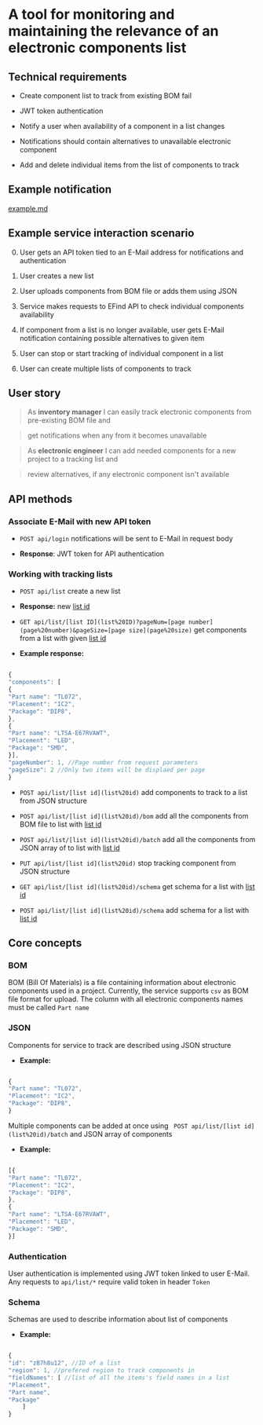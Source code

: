 # A tool for monitoring and maintaining the relevance of an electronic components list



## Technical requirements 


- Create component list to track from existing BOM fail

- JWT token authentication 

- Notify a user when availability of a component in a list changes

- Notifications should contain alternatives to unavailable electronic component

- Add and delete individual items from the list of components to track 


## Example notification


[example.md](example.md)


## Example service interaction scenario


0. User gets an API token tied to an E-Mail address for notifications and authentication

1. User creates a new list

2. User uploads components from BOM file or adds them using JSON

3. Service makes requests to EFind API to check individual components availability

4. If component from a list is no longer available, user gets E-Mail notification containing possible alternatives to given item 

5. User can stop or start tracking of individual component in a list

6. User can create multiple lists of components to track


## User story


>As **inventory manager** I can easily track electronic components from pre-existing BOM file and 

>get notifications when any from it becomes unavailable



>As **electronic engineer** I can add needed components for a new project to a tracking list and 

>review alternatives, if any electronic component isn't available


## API methods



### Associate E-Mail with new API token


- ` POST api/login ` notifications will be sent to E-Mail in request body

- **Response**: JWT token for API authentication


### Working with tracking lists 


- ` POST api/list ` create a new list

- **Response:** new [list id](list%20id)

- ` GET api/list/[list ID](list%20ID)?pageNum=[page number](page%20number)&pageSize=[page size](page%20size) ` get components from a list with given [list id](list%20id)    

- **Example response:** 

```javascript

{
"components": [
{
"Part name": "TL072",
"Placement": "IC2", 
"Package": "DIP8",
},
{
"Part name": "LTSA-E67RVAWT",
"Placement": "LED",
"Package": "SMD",
}],
"pageNumber": 1, //Page number from request parameters
"pageSize": 2 //Only two items will be displaed per page
}

```

- ` POST api/list/[list id](list%20id) ` add components to track to a list from JSON structure

- ` POST api/list/[list id](list%20id)/bom ` add all the components from BOM file to list with [list id](list%20id)

- ` POST api/list/[list id](list%20id)/batch ` add all the components from JSON array of to list with [list id](list%20id)

- ` PUT api/list/[list id](list%20id) ` stop tracking component from JSON structure

- ` GET api/list/[list id](list%20id)/schema ` get schema for a list with [list id](list%20id)

- ` POST api/list/[list id](list%20id)/schema ` add schema for a list with [list id](list%20id)

## Core concepts

### BOM

BOM (Bill Of Materials) is a file containing information about electronic components used in a project. Currently, the service supports ` csv ` as BOM file format for upload. The column with all electronic components names must be called ` Part name `

### JSON

Components for service to track are described using JSON structure 
- **Example:**
```javascript

{
"Part name": "TL072",
"Placement": "IC2", 
"Package": "DIP8",
}

```

Multiple components can be added at once using ` POST api/list/[list id](list%20id)/batch` and JSON array of components
- **Example:**
```javascript

[{
"Part name": "TL072",
"Placement": "IC2", 
"Package": "DIP8",
},
{
"Part name": "LTSA-E67RVAWT",
"Placement": "LED",
"Package": "SMD",
}]

```

### Authentication

User authentication is implemented using JWT token linked to user E-Mail. Any requests to ` api/list/* ` require valid token in header ` Token `

### Schema

Schemas are used to describe information about list of components
- **Example:**
```javascript

{
"id": "zB7h8u12", //ID of a list 
"region": 1, //prefered region to track components in
"fieldNames": [ //list of all the items's field names in a list
"Placement",
"Part name",
"Package"
    ]
}

```